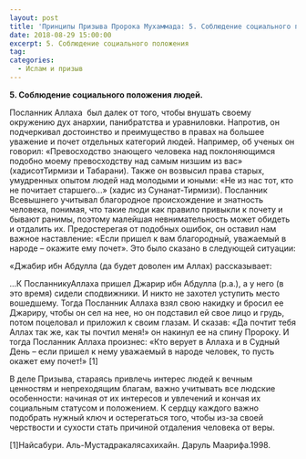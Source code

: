 ```yaml
---
layout: post
title: 'Принципы Призыва Пророка Мухаммада: 5. Соблюдение социального положения'
date: 2018-08-29 15:00:00
excerpt: 5. Соблюдение социального положения
tag:
categories:
  - Ислам и призыв
---
```


**5. Соблюдение социального положения людей.**

Посланник Аллаха&nbsp; был далек от того, чтобы внушать своему окружению дух анархии, панибратства и уравниловки. Напротив, он подчеркивал достоинство и преимущество в правах на большее уважение и почет отдельных категорий людей. Например, об ученых он говорил: &laquo;Превосходство знающего человека над поклоняющимся подобно моему превосходству над самым низшим из вас&raquo; (хадисотТирмизи и Табарани). Также он возвысил права старых, умудренных опытом людей над молодыми и юными: &laquo;Не из нас тот, кто не почитает старшего...&raquo; (хадис из Сунанат-Тирмизи). Посланник Всевышнего учитывал благородное происхождение и знатность человека, понимая, что такие люди как правило привыкли к почету и бывают ранимы, поэтому малейшая невнимательность может обидеть и отдалить их. Предостерегая от подобных ошибок, он оставил нам важное наставление: &laquo;Если пришел к вам благородный, уважаемый в народе – окажите ему почет&raquo;. Это было сказано в следующей ситуации:

&laquo;Джабир ибн Абдулла (да будет доволен им Аллах) рассказывает:

…К ПосланникуАллаха пришел Джарир ибн Абдулла (р.а.), а у него (в это время) сидели сподвижники. И никто не захотел уступить место вошедшему. Тогда Посланник Аллаха взял свою накидку и бросил ее Джариру, чтобы он сел на нее, но он подставил ей свое лицо и грудь, потом поцеловал и приложил к своим глазам. И сказав: &laquo;Да почтит тебя Аллах так же, как ты почтил меня!&raquo; он накинул ее на спину Пророку. И тогда Посланник Аллаха произнес: &laquo;Кто верует в Аллаха и в Судный День – если пришел к нему уважаемый в народе человек, то пусть окажет ему почет!&raquo; [1]

В деле Призыва, стараясь привлечь интерес людей к вечным ценностям и непреходящим благам, важно учитывать все людские особенности: начиная от их интересов и увлечений и кончая их социальным статусом и положением. К сердцу каждого важно подобрать нужный ключ и остерегаться того, чтобы из-за своей черствости и сухости стать причиной отдаления человека от веры.

[1]Найсабури. Аль-Мустадракалясахихайн. Даруль Маарифа.1998.